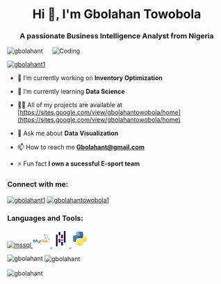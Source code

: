 <h1 align="center">Hi 👋, I'm Gbolahan Towobola</h1>
<h3 align="center">A passionate Business Intelligence Analyst from Nigeria</h3>

<img align="right" alt="Coding" width="400" src="https://media.tenor.com/NOYF3f82b_gAAAAC/programmer.gif">



<p align="left"> <img src="https://komarev.com/ghpvc/?username=gbolahant&label=Profile%20views&color=0e75b6&style=flat" alt="gbolahant" /> </p>

<p align="left"> <a href="https://twitter.com/gbolahant1" target="blank"><img src="https://img.shields.io/twitter/follow/gbolahant1?logo=twitter&style=for-the-badge" alt="gbolahant1" /></a> </p>

- 🔭 I’m currently working on **Inventory Optimization**

- 🌱 I’m currently learning **Data Science**

- 👨‍💻 All of my projects are available at [https://sites.google.com/view/gbolahantowobola/home](https://sites.google.com/view/gbolahantowobola/home)

- 💬 Ask me about **Data Visualization**

- 📫 How to reach me **Gbolahant@gmail.com**

- ⚡ Fun fact **I own a sucessful E-sport team**

<h3 align="left">Connect with me:</h3>
<p align="left">
<a href="https://twitter.com/gbolahant1" target="blank"><img align="center" src="https://raw.githubusercontent.com/rahuldkjain/github-profile-readme-generator/master/src/images/icons/Social/twitter.svg" alt="gbolahant1" height="30" width="40" /></a>
<a href="https://linkedin.com/in/gbolahantowobola1" target="blank"><img align="center" src="https://raw.githubusercontent.com/rahuldkjain/github-profile-readme-generator/master/src/images/icons/Social/linked-in-alt.svg" alt="gbolahantowobola1" height="30" width="40" /></a>
</p>

<h3 align="left">Languages and Tools:</h3>
<p align="left"> <a href="https://www.microsoft.com/en-us/sql-server" target="_blank" rel="noreferrer"> <img src="https://www.svgrepo.com/show/303229/microsoft-sql-server-logo.svg" alt="mssql" width="40" height="40"/> </a> <a href="https://www.mysql.com/" target="_blank" rel="noreferrer"> <img src="https://raw.githubusercontent.com/devicons/devicon/master/icons/mysql/mysql-original-wordmark.svg" alt="mysql" width="40" height="40"/> </a> <a href="https://pandas.pydata.org/" target="_blank" rel="noreferrer"> <img src="https://raw.githubusercontent.com/devicons/devicon/2ae2a900d2f041da66e950e4d48052658d850630/icons/pandas/pandas-original.svg" alt="pandas" width="40" height="40"/> </a> <a href="https://www.python.org" target="_blank" rel="noreferrer"> <img src="https://raw.githubusercontent.com/devicons/devicon/master/icons/python/python-original.svg" alt="python" width="40" height="40"/> </a> </p>

<p><img align="left" src="https://github-readme-stats.vercel.app/api/top-langs?username=gbolahant&show_icons=true&locale=en&layout=compact" alt="gbolahant" /></p>

<p>&nbsp;<img align="center" src="https://github-readme-stats.vercel.app/api?username=gbolahant&show_icons=true&locale=en" alt="gbolahant" /></p>

<p><img align="center" src="https://github-readme-streak-stats.herokuapp.com/?user=gbolahant&" alt="gbolahant" /></p>



<!--
**Gbolahant/gbolahant** is a ✨ _special_ ✨ repository because its `README.md` (this file) appears on your GitHub profile.

Here are some ideas to get you started:

- 🔭 I’m currently working on ...
- 🌱 I’m currently learning ...
- 👯 I’m looking to collaborate on ...
- 🤔 I’m looking for help with ...
- 💬 Ask me about ...
- 📫 How to reach me: ...
- 😄 Pronouns: ...
- ⚡ Fun fact: ...
-->
